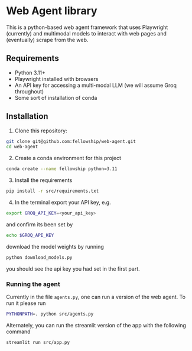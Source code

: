 # Web Agent library
This is a python-based web agent framework that uses Playwright (currently) and multimodal models to interact with web pages and (eventually) scrape from the web. 

## Requirements

- Python 3.11+
- Playwright installed with browsers
- An API key for accessing a multi-modal LLM (we will assume Groq throughout)
- Some sort of installation of conda

## Installation

1. Clone this repository:
```bash
git clone git@github.com:fellowship/web-agent.git
cd web-agent
```
2. Create a conda environment for this project
```bash
conda create --name fellowship python=3.11
```
3. Install the requirements
```bash
pip install -r src/requirements.txt
```
4. In the terminal export your API key, e.g. 
```bash
export GROQ_API_KEY=<your_api_key>
```
and confirm its been set by
```bash
echo $GROQ_API_KEY
```
download the model weights by running 
```bash
python download_models.py
```
you should see the api key you had set in the first part. 

### Running the agent
Currently in the file `agents.py`, one can run a version of the web agent. To run it please run 
```bash
PYTHONPATH=. python src/agents.py
```
Alternately, you can run the streamlit version of the app with the following command
```bash
streamlit run src/app.py
```
